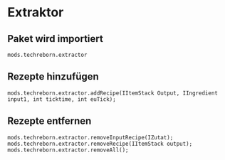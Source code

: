 # Extraktor

## Paket wird importiert
`mods.techreborn.extractor`

## Rezepte hinzufügen
```zenscript
mods.techreborn.extractor.addRecipe(IItemStack Output, IIngredient input1, int ticktime, int euTick);
```

## Rezepte entfernen
```zenscript
mods.techreborn.extractor.removeInputRecipe(IZutat);
mods.techreborn.extractor.removeRecipe(IItemStack output);
mods.techreborn.extractor.removeAll();
```